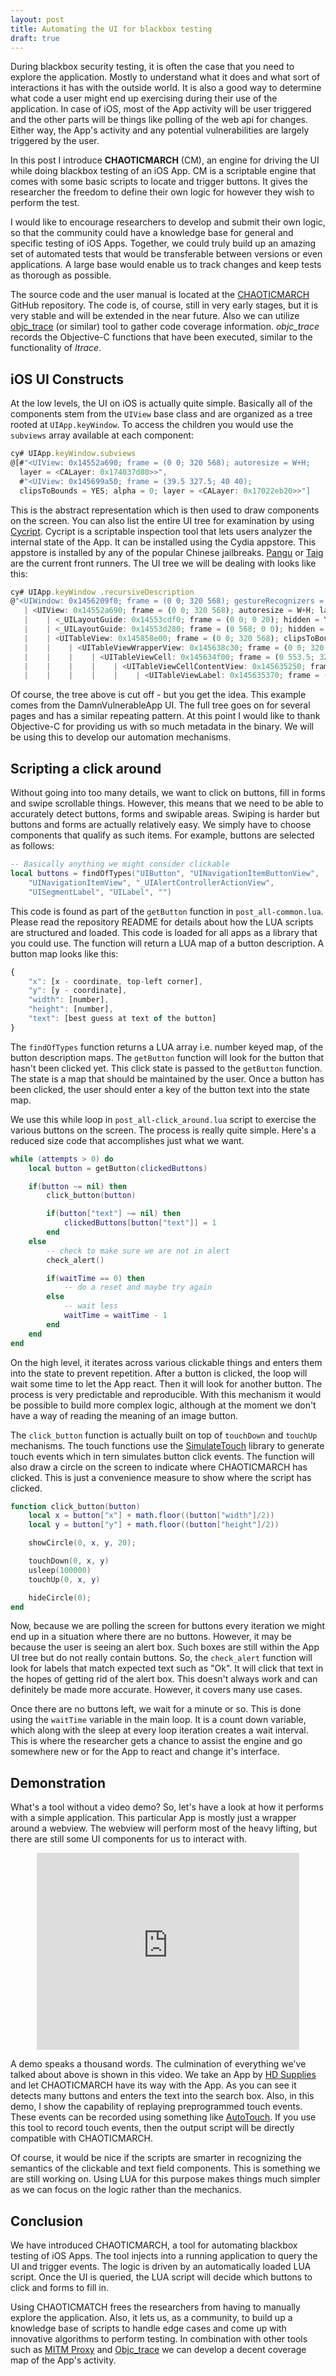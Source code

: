 ```yaml
---
layout: post
title: Automating the UI for blackbox testing
draft: true
---
```


During blackbox security testing, it is often the case that you need to explore the application. Mostly to understand what it does and what sort of interactions it has with the outside world. It is also a good way to determine what code a user might end up exercising during their use of the application. In case of iOS, most of the App activity will be user triggered and the other parts will be things like polling of the web api for changes. Either way, the App's activity and any potential vulnerabilities are largely triggered by the user.

In this post I introduce __CHAOTICMARCH__ (CM), an engine for driving the UI while doing blackbox testing of an iOS App. CM is a scriptable engine that comes with some basic scripts to locate and trigger buttons. It gives the researcher the freedom to define their own logic for however they wish to perform the test.

I would like to encourage researchers to develop and submit their own logic, so that the community could have a knowledge base for general and specific testing of iOS Apps. Together, we could truly build up an amazing set of automated tests that would be transferable between versions or even applications. A large base would enable us to track changes and keep tests as thorough as possible.

The source code and the user manual is located at the [CHAOTICMARCH](https://github.com/nologic/chaoticmarch) GitHub repository. The code is, of course, still in very early stages, but it is very stable and will be extended in the near future. Also we can utilize [objc_trace](https://github.com/nologic/objc_trace) (or similar) tool to gather code coverage information. _objc_trace_ records the Objective-C functions that have been executed, similar to the functionality of _ltrace_.

## iOS UI Constructs

At the low levels, the UI on iOS is actually quite simple. Basically all of the components stem from the `UIView` base class and are organized as a tree rooted at `UIApp.keyWindow`. To access the children you would use the `subviews` array available at each component:

```javascript
cy# UIApp.keyWindow.subviews
@[#"<UIView: 0x14552a690; frame = (0 0; 320 568); autoresize = W+H; 
  layer = <CALayer: 0x174037d80>>",
  #"<UIView: 0x145699a50; frame = (39.5 327.5; 40 40); 
  clipsToBounds = YES; alpha = 0; layer = <CALayer: 0x17022eb20>>"]
```

This is the abstract representation which is then used to draw components on the screen. You can also list the entire UI tree for examination by using [Cycript](http://www.cycript.org/). Cycript is a scriptable inspection tool that lets users analyzer the internal state of the App. It can be installed using the Cydia appstore. This appstore is installed by any of the popular Chinese jailbreaks. [Pangu](http://pangu.io/) or [Taig](http://www.taig.com/en/) are the current front runners. The UI tree we will be dealing with looks like this:

```javascript
cy# UIApp.keyWindow .recursiveDescription
@"<UIWindow: 0x1456209f0; frame = (0 0; 320 568); gestureRecognizers = <NSArray: 0x170053560>; layer = <UIWindowLayer: 0x170033de0>>
   | <UIView: 0x14552a690; frame = (0 0; 320 568); autoresize = W+H; layer = <CALayer: 0x174037d80>>
   |    | <_UILayoutGuide: 0x14553cdf0; frame = (0 0; 0 20); hidden = YES; layer = <CALayer: 0x17403fac0>>
   |    | <_UILayoutGuide: 0x14553d280; frame = (0 568; 0 0); hidden = YES; layer = <CALayer: 0x17422ac60>>
   |    | <UITableView: 0x145858e00; frame = (0 0; 320 568); clipsToBounds = YES; opaque = NO; autoresize = W+H; gestureRecognizers = <NSArray: 0x170241500>; layer = <CALayer: 0x17003df20>; contentOffset: {0, 0}; contentSize: {320, 867.5}>
   |    |    | <UITableViewWrapperView: 0x145638c30; frame = (0 0; 320 568); gestureRecognizers = <NSArray: 0x1702418c0>; layer = <CALayer: 0x17003fbe0>; contentOffset: {0, 0}; contentSize: {320, 568}>
   |    |    |    | <UITableViewCell: 0x145634f00; frame = (0 553.5; 320 44); text = 'Transport Layer Security'; autoresize = W; layer = <CALayer: 0x17003d6c0>>
   |    |    |    |    | <UITableViewCellContentView: 0x145635250; frame = (0 0; 286 44); opaque = NO; gestureRecognizers = <NSArray: 0x174249e10>; layer = <CALayer: 0x17003d660>>
   |    |    |    |    |    | <UITableViewLabel: 0x145635370; frame = (16 0; 269 44); text = 'Transport Layer Security'; clipsToBounds = YES; opaque = NO; layer = <_UILabelLayer: 0x170099e60>>
```

Of course, the tree above is cut off - but you get the idea. This example comes from the DamnVulnerableApp UI. The full tree goes on for several pages and has a similar repeating pattern. At this point I would like to thank Objective-C for providing us with so much metadata in the binary. We will be using this to develop our automation mechanisms.

## Scripting a click around
Without going into too many details, we want to click on buttons, fill in forms and swipe scrollable things. However, this means that we need to be able to accurately detect buttons, forms and swipable areas. Swiping is harder but buttons and forms are actually relatively easy. We simply have to choose components that qualify as such items. For example, buttons are selected as follows:

```lua
-- Basically anything we might consider clickable
local buttons = findOfTypes("UIButton", "UINavigationItemButtonView", 
    "UINavigationItemView", "_UIAlertControllerActionView", 
    "UISegmentLabel", "UILabel", "")
```

This code is found as part of the `getButton` function in `post_all-common.lua`. Please read the repository README for details about how the LUA scripts are structured and loaded. This code is loaded for all apps as a library that you could use. The function will return a LUA map of a button description. A button map looks like this:

```javascript
{
	"x": [x - coordinate, top-left corner],
	"y": [y - coordinate],
	"width": [number],
	"height": [number],
	"text": [best guess at text of the button]
}
```

The `findOfTypes` function returns a LUA array i.e. number keyed map, of the button description maps. The `getButton` function will look for the button that hasn't been clicked yet. This click state is passed to the `getButton` function. The state is a map that should be maintained by the user. Once a button has been clicked, the user should enter a key of the button text into the state map.

We use this while loop in `post_all-click_around.lua` script to exercise the various buttons on the screen. The process is really quite simple. Here's a reduced size code that accomplishes just what we want.

```lua
while (attempts > 0) do
	local button = getButton(clickedButtons)

	if(button ~= nil) then
		click_button(button)

		if(button["text"] ~= nil) then
			clickedButtons[button["text"]] = 1
		end
	else
		-- check to make sure we are not in alert
		check_alert()

		if(waitTime == 0) then
			-- do a reset and maybe try again
		else
			-- wait less
			waitTime = waitTime - 1
		end
	end
end
```

On the high level, it iterates across various clickable things and enters them into the state to prevent repetition. After a button is clicked, the loop will wait some time to let the App react. Then it will look for another button. The process is very predictable and reproducible. With this mechanism it would be possible to build more complex logic, although at the moment we don't have a way of reading the meaning of an image button.

The `click_button` function is actually built on top of `touchDown` and `touchUp` mechanisms. The touch functions use the [SimulateTouch](https://github.com/iolate/SimulateTouch) library to generate touch events which in tern simulates button click events. The function will also draw a circle on the screen to indicate where CHAOTICMARCH has clicked. This is just a convenience measure to show where the script has clicked.

```lua
function click_button(button)
    local x = button["x"] + math.floor((button["width"]/2))
    local y = button["y"] + math.floor((button["height"]/2))

    showCircle(0, x, y, 20);

    touchDown(0, x, y)
    usleep(100000)
    touchUp(0, x, y)

    hideCircle(0);
end
```

Now, because we are polling the screen for buttons every iteration we might end up in a situation where there are no buttons. However, it may be because the user is seeing an alert box. Such boxes are still within the App UI tree but do not really contain buttons. So, the `check_alert` function will look for labels that match expected text such as "Ok". It will click that text in the hopes of getting rid of the alert box. This doesn't always work and can definitely be made more accurate. However, it covers many use cases.

Once there are no buttons left, we wait for a minute or so. This is done using the `waitTime` variable in the main loop. It is a count down variable, which along with the sleep at every loop iteration creates a wait interval. This is where the researcher gets a chance to assist the engine and go somewhere new or for the App to react and change it's interface.

## Demonstration
What's a tool without a video demo? So, let's have a look at how it performs with a simple application. This particular App is mostly just a wrapper around a webview. The webview will perform most of the heavy lifting, but there are still some UI components for us to interact with.

<center>
<iframe width="420" height="315" src="https://www.youtube.com/embed/Gtd9wOpFK8M" frameborder="0" allowfullscreen></iframe></center>

A demo speaks a thousand words. The culmination of everything we've talked about above is shown in this video. We take an App by [HD Supplies](https://itunes.apple.com/us/app/hd-supply-facilities-maintenance/id585691352) and let CHAOTICMARCH have its way with the App. As you can see it detects many buttons and enters the text into the search box. Also, in this demo, I show the capability of replaying preprogrammed touch events. These events can be recorded using something like [AutoTouch](https://autotouch.net). If you use this tool to record touch events, then the output script will be directly compatible with CHAOTICMARCH.

Of course, it would be nice if the scripts are smarter in recognizing the semantics of the clickable and text field components. This is something we are still working on. Using LUA for this purpose makes things much simpler as we can focus on the logic rather than the mechanics.

## Conclusion
We have introduced CHAOTICMARCH, a tool for automating blackbox testing of iOS Apps. The tool injects into a running application to query the UI and trigger events. The logic is driven by an automatically loaded LUA script. Once the UI is queried, the LUA script will decide which buttons to click and forms to fill in. 

Using CHAOTICMATCH frees the researchers from having to manually explore the application. Also, it lets us, as a community, to build up a knowledge base of scripts to handle edge cases and come up with innovative algorithms to perform testing. In combination with other tools such as [MITM Proxy](https://mitmproxy.org/) and [Objc_trace](https://github.com/nologic/objc_trace) we can develop a decent coverage map of the App's activity.


